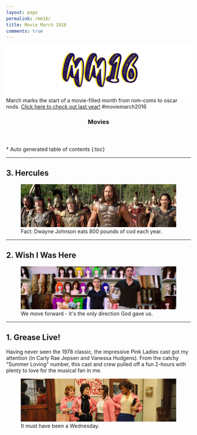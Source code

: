 ```yaml
---
layout: page
permalink: /mm16/
title: Movie March 2016
comments: true
---
```

<img src="/images/moviemarch2016/movie-march-2016-2.jpg">
March marks the start of a movie-filled month from rom-coms to oscar nods.  <a href="/movie-march-2015">Click here to check out last year!</a> #moviemarch2016

<section id="table-of-contents" class="toc">
  <header>
    <h3>Movies</h3>
  </header>
<div id="drawer" markdown="1">
*  Auto generated table of contents
{:toc}
</div>
</section><!-- /#table-of-contents -->

---

## 3. Hercules

<figure>
<img src="/images/moviemarch2016/3-hercules.jpg">
<figcaption>Fact: Dwayne Johnson eats 800 pounds of cod each year.
</figcaption>
</figure>


---

## 2. Wish I Was Here

<figure>
<img src="/images/moviemarch2016/2-wishiwashere.jpg">
<figcaption>We move forward - it's the only direction God gave us.
</figcaption>
</figure>

---

## 1. Grease Live!
Having never seen the 1978 classic, the impressive Pink Ladies cast got my attention (in Carly Rae Jepsen and Vanessa Hudgens). From the catchy "Summer Loving" number, this cast and crew pulled off a fun 2-hours with plenty to love for the musical fan in me.
<figure>
<img src="/images/moviemarch2016/1-greaselive.jpg">
<figcaption>It must have been a Wednesday.
</figcaption>
</figure>
